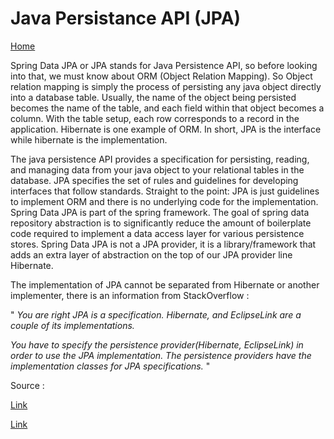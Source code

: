 # Java Persistance API (JPA)
 [Home](README.md)

Spring Data JPA or JPA stands for Java Persistence API, so before looking into that, we must know about ORM (Object Relation Mapping). So Object relation mapping is simply the process of persisting any java object directly into a database table. Usually, the name of the object being persisted becomes the name of the table, and each field within that object becomes a column. With the table setup, each row corresponds to a record in the application. Hibernate is one example of ORM. In short, JPA is the interface while hibernate is the implementation. 

The java persistence API provides a specification for persisting, reading, and managing data from your java object to your relational tables in the database. JPA specifies the set of rules and guidelines for developing interfaces that follow standards. Straight to the point: JPA is just guidelines to implement ORM and there is no underlying code for the implementation. Spring Data JPA is part of the spring framework. The goal of spring data repository abstraction is to significantly reduce the amount of boilerplate code required to implement a data access layer for various persistence stores. Spring Data JPA is not a JPA provider, it is a library/framework that adds an extra layer of abstraction on the top of our JPA provider line Hibernate. 

The implementation of JPA cannot be separated from Hibernate or another implementer, there is an information from StackOverflow :

"
*You are right JPA is a specification. Hibernate, and EclipseLink are a couple of its implementations.*

*You have to specify the persistence provider(Hibernate, EclipseLink) in order to use the JPA implementation. The persistence providers have the implementation classes for JPA specifications.*
"

Source :

[Link](https://www.geeksforgeeks.org/spring-boot-spring-data-jpa/)

[Link](https://stackoverflow.com/questions/15487631/can-we-use-jpa-without-hibernate)